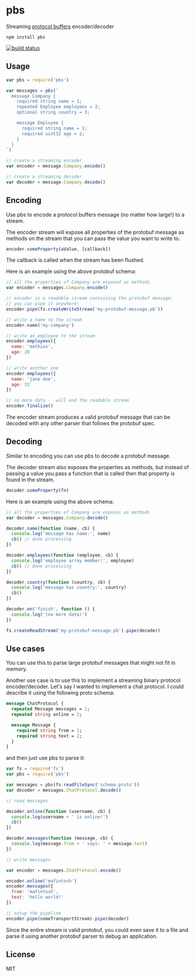 # pbs

Streaming [protocol buffers](https://developers.google.com/protocol-buffers/) encoder/decoder

```
npm install pbs
```

[![build status](http://img.shields.io/travis/mafintosh/pbs.svg?style=flat)](http://travis-ci.org/mafintosh/pbs)

## Usage

``` js
var pbs = require('pbs')

var messages = pbs(`
  message Company {
    required string name = 1;
    repeated Employee employees = 2;
    optional string country = 3;

    message Employee {
      required string name = 1;
      required uint32 age = 2;
    }
  }
`)

// create a streaming encoder
var encoder = message.Company.encode()

// create a streaming decoder
var decoder = message.Company.decode()
```

## Encoding

Use pbs to encode a protocol buffers message (no matter how large!) to a stream.

The encoder stream will expose all properties of the protobuf message as methods on the
stream that you can pass the value you want to write to.

``` js
encoder.someProperty(aValue, [callback])
```

The callback is called when the stream has been flushed.

Here is an example using the above protobuf schema:

``` js
// all the properties of Company are exposed as methods
var encoder = messages.Company.encode()

// encoder is a readable stream containing the protobuf message.
// you can pipe it anywhere!
encoder.pipe(fs.createWriteStream('my-protobuf-message.pb'))

// write a name to the stream
encoder.name('my-company')

// write an employee to the stream
encoder.employees({
  name: 'mathias',
  age: 28
})

// write another one
encoder.employees({
  name: 'jane doe',
  age: 32
})

// no more data -  will end the readable stream
encoder.finalize()
```

The encoder stream produces a valid protobuf message that can be decoded with any
other parser that follows the protobuf spec.

## Decoding

Similar to encoding you can use pbs to decode a protobuf message.

The decoder stream also exposes the properties as methods, but instead of passing a value
you pass a function that is called then that property is found in the stream.

``` js
decoder.someProperty(fn)
```

Here is an example using the above schema:

``` js
// all the properties of Company are exposes as methods
var decoder = messages.Company.decode()

decoder.name(function (name, cb) {
  console.log('message has name:', name)
  cb() // done processing
})

decoder.employees(function (employee, cb) {
  console.log('employee array member:', employee)
  cb() // done processing
})

decoder.country(function (country, cb) {
  console.log('message has country:', country)
  cb()
})

decoder.on('finish', function () {
  console.log('(no more data)')
})

fs.createReadStream('my-protobuf-message.pb').pipe(decoder)
```

## Use cases

You can use this to parse large protobuf messages that might not fit in memory.

Another use case is to use this to implement a streaming binary protocol encoder/decoder.
Let's say I wanted to implement a chat protocol. I could describe it using the following proto schema:

```proto
message ChatProtocol {
  repeated Message messages = 1;
  repeated string online = 2;

  message Message {
    required string from = 1;
    required string text = 2;
  }
}
```

and then just use pbs to parse it:

``` js
var fs = require('fs')
var pbs = require('pbs')

var messages = pbs(fs.readFileSync('schema.proto'))
var decoder = messages.ChatProtocol.decode()

// read messages

decoder.online(function (username, cb) {
  console.log(username + ' is online!')
  cb()
})

decoder.messages(function (message, cb) {
  console.log(message.from + ' says: ' + message.text)
})

// write messages

var encoder = messages.ChatProtocol.encode()

encoder.online('mafintosh')
encoder.messages({
  from: 'mafintosh',
  text: 'hello world!'
})

// setup the pipeline
encoder.pipe(someTransportStream).pipe(decoder)
```

Since the entire stream is valid protobuf, you could even save it to a file
and parse it using another protobuf parser to debug an application.

## License

MIT
